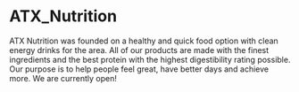 # ATX_Nutrition
ATX Nutrition was founded on a healthy and quick food option with clean energy drinks for the area.  All of our products are made with the finest ingredients and the best protein with the highest digestibility rating possible. Our purpose is to help people feel great, have better days and achieve more.  We are currently open!
